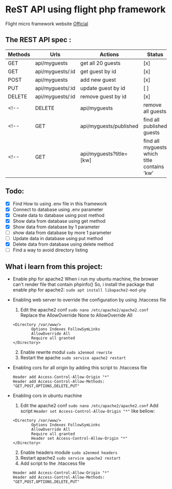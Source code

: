# ReST API using  flight php framework

Flight micro framework website [Official](https://flightphp.com/)

## The REST API spec :

| Methods  | Urls | Actions | Status |
| ------------- | ------------- | ------------- | ------------- | 
| GET | api/myguests | get all 20 guests | [x] |
| GET | api/myguests/:id | get guest by id | [x] |
| POST | api/myguests | add new guest | [x] |
| PUT | api/myguests/:id | update guest by id | [ ] |
| DELETE | api/myguests/:id | remove guest by id | [x] |
<!-- | DELETE | api/myguests | remove all guests | [ ] | -->
<!-- | GET | api/myguests/published | find all published guests | [ ] | -->
<!-- | GET | api/myguests?title=[kw] | find all myguests which title contains 'kw' | -->

## Todo:
- [x] Find How to using .env file in this framework
- [x] Connect to database using .env parameter
- [x] Create data to database using post method
- [x] Show data from database using get method
- [x] Show data from database by 1 parameter
- [ ] show data from database by more 1 parameter
- [ ] Update data in database using put method
- [x] Delete data from database using delete method
- [ ] Find a way to avoid directory listing

## What i learn from this project:

- Enable php for apache2
  When i run my ubuntu machine, the browser can't render file that contain phpinfo()
  So, i install the package that enable php for apache2:
  `sudo apt install libapache2-mod-php`

- Enabling web server to override the configuration by using .htaccess file
  1. Edit the apache2 conf
    `sudo nano /etc/apache2/apache2.conf`
    Replace the AllowOverride None to AllowOverride All
    ```
    <Directory /var/www/>
            Options Indexes FollowSymLinks
            AllowOverride All
            Require all granted
    </Directory>
    ```
  2. Enable rewrite modul `sudo a2enmod rewrite` 
  3. Restart the apache `sudo service apache2 restart`
   
- Enabling cors for all origin by adding this script to .htaccess file
  ```
  Header add Access-Control-Allow-Origin "*"
  Header add Access-Control-Allow-Methods: "GET,POST,OPTIONS,DELETE,PUT"
  ```

- Enabling cors in ubuntu machine
  1. Edit the apache2 conf `sudo nano /etc/apache2/apache2.conf`
    Add script `Header set Access-Control-Allow-Origin "*"` like bellow:
    ```
    <Directory /var/www/>
            Options Indexes FollowSymLinks
            AllowOverride All
            Require all granted
            Header set Access-Control-Allow-Origin "*"
    </Directory>
    ```
  2. Enable headers module `sudo a2enmod headers`
  3. Restart apache2 `sudo service apache2 restart`
  4. Add script to the .htaccess file
  ```
  Header add Access-Control-Allow-Origin "*"
  Header add Access-Control-Allow-Methods: "GET,POST,OPTIONS,DELETE,PUT"
  ```